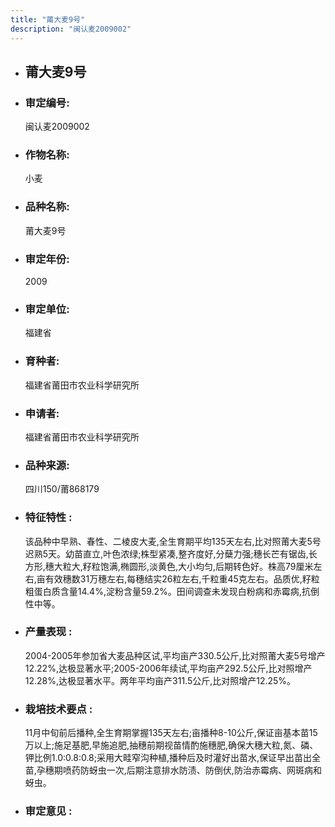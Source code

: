 ```yaml
---
title: "莆大麦9号"
description: "闽认麦2009002"
---
```

* ## 莆大麦9号
* ###  审定编号:  
   闽认麦2009002

*  ### 作物名称:  
   小麦

*   ###  品种名称: 
    莆大麦9号

*   ### 审定年份: 
    2009

*   ### 审定单位:  
    福建省

*   ### 育种者:  
    福建省莆田市农业科学研究所

*   ### 申请者:  
    福建省莆田市农业科学研究所

*   ### 品种来源:  
    四川150/莆868179

*   ### 特征特性 : 
    该品种中早熟、春性、二棱皮大麦,全生育期平均135天左右,比对照莆大麦5号迟熟5天。幼苗直立,叶色浓绿;株型紧凑,整齐度好,分蘖力强;穗长芒有锯齿,长方形,穗大粒大,籽粒饱满,椭圆形,淡黄色,大小均匀,后期转色好。株高79厘米左右,亩有效穗数31万穗左右,每穗结实26粒左右,千粒重45克左右。品质优,籽粒粗蛋白质含量14.4%,淀粉含量59.2%。田间调查未发现白粉病和赤霉病,抗倒性中等。

*   ### 产量表现 : 
    2004-2005年参加省大麦品种区试,平均亩产330.5公斤,比对照莆大麦5号增产12.22%,达极显著水平;2005-2006年续试,平均亩产292.5公斤,比对照增产12.28%,达极显著水平。两年平均亩产311.5公斤,比对照增产12.25%。

*   ### 栽培技术要点 : 
    11月中旬前后播种,全生育期掌握135天左右;亩播种8-10公斤,保证亩基本苗15万以上;施足基肥,早施追肥,抽穗前期视苗情酌施穗肥,确保大穗大粒,氮、磷、钾比例1.0:0.8:0.8;采用大畦窄沟种植,播种后及时灌好出苗水,保证早出苗出全苗,孕穗期喷药防蚜虫一次,后期注意排水防渍、防倒伏,防治赤霉病、网斑病和蚜虫。

*   ### 审定意见 : 
    
